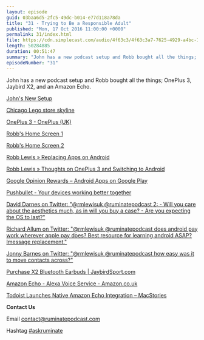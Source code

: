 ```yaml
---
layout: episode
guid: 03baa6d5-2fc5-49dc-b014-e77d118a78da
title: "31 - Trying to Be a Responsible Adult"
published: "Mon, 17 Oct 2016 11:00:00 +0000"
permalink: 31/index.html
file: https://cdn.simplecast.com/audio/4f63c3/4f63c3a7-7625-4929-a4bc-1ef4cdcbca06/75d5a0f0-43c8-471d-a28c-3243221735e4/f328cae7_tc.mp3?aid=rss_feed&feed=7Rzwf7P6
length: 50284885
duration: 00:51:47
summary: "John has a new podcast setup and Robb bought all the things; OnePlus 3, Jaybird X2, and an Amazon Echo."
episodeNumber: "31"
---
```


John has a new podcast setup and Robb bought all the things; OnePlus 3, Jaybird X2, and an Amazon Echo.

[John's New Setup](http://rmlewisuk.s3.amazonaws.com/803716620_114644.jpg)

[Chicago Lego store skyline](http://rmlewisuk.s3.amazonaws.com/p1010649.jpg)

[OnePlus 3 - OnePlus (UK)](https://oneplus.net/uk/3)

[Robb's Home Screen 1](http://rmlewisuk.s3.amazonaws.com/2016-10-16-11.33.00.png)

[Robb's Home Screen 2](http://rmlewisuk.s3.amazonaws.com/2016-10-16-11.33.05.png)

[Robb Lewis » Replacing Apps on Android](http://robblewis.me/replacing-apps-on-android)

[Robb Lewis » Thoughts on OnePlus 3 and Switching to Android](http://robblewis.me/oneplus-3-and-switching-to-android)

[Google Opinion Rewards – Android Apps on Google Play](https://play.google.com/store/apps/details?id=com.google.android.apps.paidtasks&hl=en_GB)

[Pushbullet - Your devices working better together](https://www.pushbullet.com/)

[David Darnes on Twitter: "@rmlewisuk @ruminatepodcast 2: - Will you care about the aesthetics much, as in will you buy a case? - Are you expecting the OS to last?"](https://twitter.com/DavidDarnes/status/787623258950623232)

[Richard Allum on Twitter: "@rmlewisuk @ruminatepodcast does android pay work wherever apple pay does? Best resource for learning android ASAP? Imessage replacement."](https://twitter.com/TheParaplanner/status/787623587591127040)

[Jonny Barnes on Twitter: "@rmlewisuk @ruminatepodcast how easy was it to move contacts across?"](https://twitter.com/jonnybarnes/status/785894927809048578)

[Purchase X2 Bluetooth Earbuds | JaybirdSport.com](http://www.jaybirdsport.com/shop/x2-product/)

[Amazon Echo - Alexa Voice Service - Amazon.co.uk](https://www.amazon.co.uk/Amazon-SK705DI-Echo-Black/dp/B01GAGVIE4)

[Todoist Launches Native Amazon Echo Integration – MacStories](https://www.macstories.net/linked/todoist-launches-native-amazon-echo-integration/)

**Contact Us**

Email [contact@ruminatepodcast.com](mailto:contact@ruminatepodcast.com)

Hashtag [#askruminate](https://twitter.com/search?q=askruminate)
